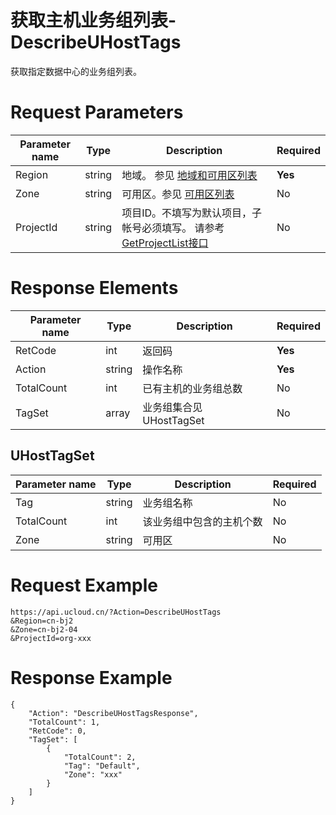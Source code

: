 # 获取主机业务组列表-DescribeUHostTags

获取指定数据中心的业务组列表。

# Request Parameters
|Parameter name|Type|Description|Required|
|---|---|---|---|
|Region|string|地域。 参见 [地域和可用区列表](api/summary/regionlist)|**Yes**|
|Zone|string|可用区。参见 [可用区列表](api/summary/regionlist)|No|
|ProjectId|string|项目ID。不填写为默认项目，子帐号必须填写。 请参考[GetProjectList接口](api/summary/get_project_list)|No|

# Response Elements
|Parameter name|Type|Description|Required|
|---|---|---|---|
|RetCode|int|返回码|**Yes**|
|Action|string|操作名称|**Yes**|
|TotalCount|int|已有主机的业务组总数|No|
|TagSet|array|业务组集合见 UHostTagSet|No|

## UHostTagSet
|Parameter name|Type|Description|Required|
|---|---|---|---|
|Tag|string|业务组名称|No|
|TotalCount|int|该业务组中包含的主机个数|No|
|Zone|string|可用区|No|

# Request Example
```
https://api.ucloud.cn/?Action=DescribeUHostTags
&Region=cn-bj2
&Zone=cn-bj2-04
&ProjectId=org-xxx
```

# Response Example
```
{
    "Action": "DescribeUHostTagsResponse", 
    "TotalCount": 1, 
    "RetCode": 0, 
    "TagSet": [
        {
            "TotalCount": 2, 
            "Tag": "Default", 
            "Zone": "xxx"
        }
    ]
}
```

